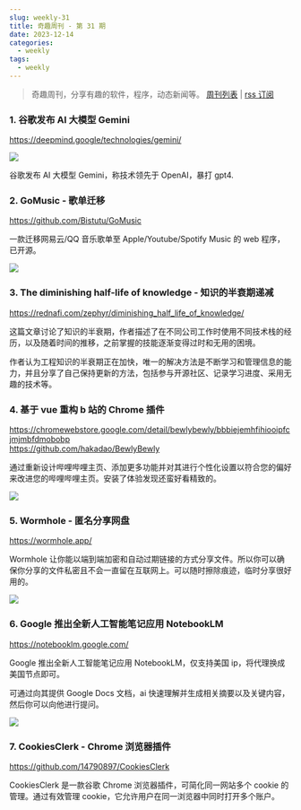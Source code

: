 ```yaml
---
slug: weekly-31
title: 奇趣周刊 - 第 31 期
date: 2023-12-14
categories:
  - weekly
tags:
  - weekly
---
```


> 奇趣周刊，分享有趣的软件，程序，动态新闻等。 [周刊列表](/categories/weekly/) | [rss 订阅](/categories/weekly/index.xml)

### 1. 谷歌发布 AI 大模型 Gemini

https://deepmind.google/technologies/gemini/

![](https://imgurl.zishu.me/2023/1702209102874.webp)

谷歌发布 AI 大模型 Gemini，称技术领先于 OpenAI，暴打 gpt4.

### 2. GoMusic - 歌单迁移

https://github.com/Bistutu/GoMusic

一款迁移网易云/QQ 音乐歌单至 Apple/Youtube/Spotify Music 的 web 程序，已开源。

![](https://imgurl.zishu.me/2023/1702025051931.webp)

### 3. The diminishing half-life of knowledge - 知识的半衰期递减

https://rednafi.com/zephyr/diminishing_half_life_of_knowledge/

这篇文章讨论了知识的半衰期，作者描述了在不同公司工作时使用不同技术栈的经历，以及随着时间的推移，之前掌握的技能逐渐变得过时和无用的困境。

作者认为工程知识的半衰期正在加快，唯一的解决方法是不断学习和管理信息的能力，并且分享了自己保持更新的方法，包括参与开源社区、记录学习进度、采用无趣的技术等。

### 4. 基于 vue 重构 b 站的 Chrome 插件

https://chromewebstore.google.com/detail/bewlybewly/bbbiejemhfihiooipfcjmjmbfdmobobp  
https://github.com/hakadao/BewlyBewly  

通过重新设计哔哩哔哩主页、添加更多功能并对其进行个性化设置以符合您的偏好来改进您的哔哩哔哩主页。安装了体验发现还蛮好看精致的。

![](https://imgurl.zishu.me/2023/1702251393020.webp)

### 5. Wormhole - 匿名分享网盘

https://wormhole.app/

Wormhole 让你能以端到端加密和自动过期链接的方式分享文件。所以你可以确保你分享的文件私密且不会一直留在互联网上。可以随时擦除痕迹，临时分享很好用的。

![](https://imgurl.zishu.me/2023/1702259107808.webp)

### 6. Google 推出全新人工智能笔记应用 NotebookLM

https://notebooklm.google.com/

Google 推出全新人工智能笔记应用 NotebookLM，仅支持美国 ip，将代理换成美国节点即可。

可通过向其提供 Google Docs 文档，ai 快速理解并生成相关摘要以及关键内容，然后你可以向他进行提问。

![](https://imgurl.zishu.me/2023/1702260637067.webp)

### 7. CookiesClerk - Chrome 浏览器插件

https://github.com/14790897/CookiesClerk

CookiesClerk 是一款谷歌 Chrome 浏览器插件，可简化同一网站多个 cookie 的管理。通过有效管理 cookie，它允许用户在同一浏览器中同时打开多个账户。

